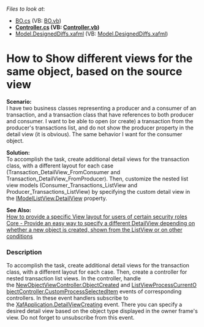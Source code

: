 <!-- default file list -->
*Files to look at*:

* [BO.cs](./CS/WinWebSolution.Module/BO.cs) (VB: [BO.vb](./VB/WinWebSolution.Module/BO.vb))
* **[Controller.cs](./CS/WinWebSolution.Module/Controller.cs) (VB: [Controller.vb](./VB/WinWebSolution.Module/Controller.vb))**
* [Model.DesignedDiffs.xafml](./CS/WinWebSolution.Module/Model.DesignedDiffs.xafml) (VB: [Model.DesignedDiffs.xafml](./VB/WinWebSolution.Module/Model.DesignedDiffs.xafml))
<!-- default file list end -->
# How to Show different views for the same object, based on the source view


<p><strong>Scenario:</strong><br>I have two business classes representing a producer and a consumer of an transaction, and a transaction class that have references to both producer and consumer. I want to be able to open (or create) a transaction from the producer's transactions list, and do not show the producer property in the detail view (it is obvious). The same behavior I want for the consumer object.</p>
<p><strong>Solution:</strong><br>To accomplish the task, create additional detail views for the transaction class, with a different layout for each case (Transaction_DetailView_FromConsumer and Transaction_DetailView_FromProducer). Then, customize the nested list view models (Consumer_Transactions_ListView and Producer_Transactions_ListView) by specifying the custom detail view in the <a href="https://documentation.devexpress.com/eXpressAppFramework/DevExpress.ExpressApp.Model.IModelListView.DetailView.property">IModelListView.DetailView</a> property.</p>
<p><strong>See Also:<br></strong><a href="https://www.devexpress.com/Support/Center/p/E274">How to provide a specific View layout for users of certain security roles</a><br><a href="https://www.devexpress.com/Support/Center/p/S35797">Core - Provide an easy way to specify a different DetailView depending on whether a new object is created, shown from the ListView or on other conditions</a></p>


<h3>Description</h3>

To accomplish the task, create additional detail views for the transaction class, with a different layout for each case. Then, create a controller for nested transaction list views. In the controller, handle the&nbsp;<a href="http://documentation.devexpress.com/#Xaf/DevExpressExpressAppSystemModuleNewObjectViewController_ObjectCreatedtopic">NewObjectViewController.ObjectCreated</a>&nbsp;and&nbsp;<a href="http://documentation.devexpress.com/#Xaf/DevExpressExpressAppSystemModuleListViewProcessCurrentObjectController_CustomProcessSelectedItemtopic">ListViewProcessCurrentObjectController.CustomProcessSelectedItem</a>&nbsp;events of corresponding controllers. In these event handlers subscribe to the&nbsp;<a href="http://documentation.devexpress.com/#Xaf/DevExpressExpressAppXafApplication_DetailViewCreatingtopic">XafApplication.DetailViewCreating</a>&nbsp;event. There you can specify a desired detail view based on the object type displayed in the owner frame's view. Do not forget to unsubscribe from this event.

<br/>


